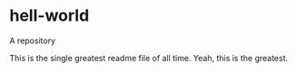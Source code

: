 # hell-world
A repository

This is the single greatest readme file of all time.
Yeah, this is the greatest.
